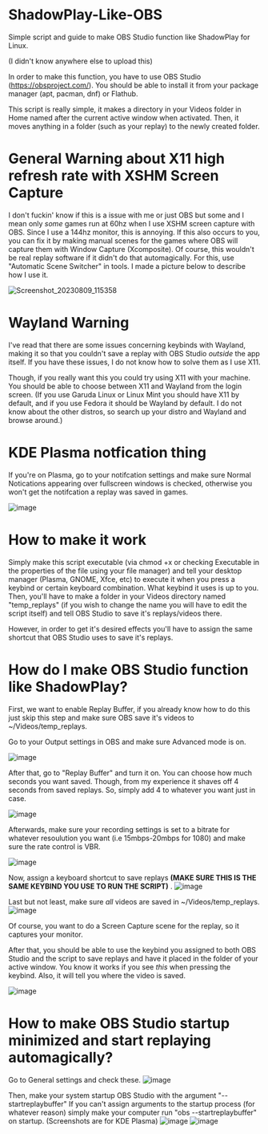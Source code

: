 # ShadowPlay-Like-OBS
Simple script and guide to make OBS Studio function like ShadowPlay for Linux.

(I didn't know anywhere else to upload this)

In order to make this function, you have to use OBS Studio (https://obsproject.com/). You should be able to install it from your package manager (apt, pacman, dnf) or Flathub.

This script is really simple, it makes a directory in your Videos folder in Home named after the current active window when activated. Then, it moves anything in a folder (such as your replay) to the newly created folder.

# General Warning about X11 high refresh rate with XSHM Screen Capture
I don't fuckin' know if this is a issue with me or just OBS but some and I mean only _some_ games run at 60hz when I use XSHM screen capture with OBS. Since I use a 144hz monitor, this is annoying. If this also occurs to you, you can fix it by making manual scenes for the games where OBS will capture them with Window Capture (Xcomposite). Of course, this wouldn't be real replay software if it didn't do that automagically. For this, use "Automatic Scene Switcher" in tools. I made a picture below to describe how I use it.

![Screenshot_20230809_115358](https://github.com/subnoticus/ShadowPlay-Like-OBS/assets/106459385/073c9d77-124e-4141-b0df-f01dcac59efd)


# Wayland Warning
I've read that there are some issues concerning keybinds with Wayland, making it so that you couldn't save a replay with OBS Studio _outside_ the app itself. If you have these issues, I do not know how to solve them as I use X11.

Though, if you really want this you could try using X11 with your machine. You should be able to choose between X11 and Wayland from the login screen. (If you use Garuda Linux or Linux Mint you should have X11 by default, and if you use Fedora it should be Wayland by default. I do not know about the other distros, so search up your distro and Wayland and browse around.)

# KDE Plasma notfication thing
If you're on Plasma, go to your notifcation settings and make sure Normal Notications appearing over fullscreen windows is checked, otherwise you won't get the notifcation a replay was saved in games.

![image](https://github.com/subnoticus/ShadowPlay-Like-Linux-Script/assets/106459385/4cbfed71-ec83-454a-ab2f-018db0293a59)

# How to make it work
Simply make this script executable (via chmod +x or checking Executable in the properties of the file using your file manager) and tell your desktop manager (Plasma, GNOME, Xfce, etc) to execute it when you press a keybind or certain keyboard combination. What keybind it uses is up to you. Then, you'll have to make a folder in your Videos directory named "temp_replays" (if you wish to change the name you will have to edit the script itself) and tell OBS Studio to save it's replays/videos there.

However, in order to get it's desired effects you'll have to assign the same shortcut that OBS Studio uses to save it's replays.

# How do I make OBS Studio function like ShadowPlay?

First, we want to enable Replay Buffer, if you already know how to do this just skip this step and make sure OBS save it's videos to ~/Videos/temp_replays.

Go to your Output settings in OBS and make sure Advanced mode is on.

![image](https://github.com/subnoticus/ShadowPlay-Like-Linux-Script/assets/106459385/1a8db897-0d82-4d07-ac11-84b773d538cf)

After that, go to "Replay Buffer" and turn it on. You can choose how much seconds you want saved. Though, from my experience it shaves off 4 seconds from saved replays. So, simply add 4 to whatever you want just in case.

![image](https://github.com/subnoticus/ShadowPlay-Like-Linux-Script/assets/106459385/ec1c24c4-1cad-4acc-80ad-253941b8c375)

Afterwards, make sure your recording settings is set to a bitrate for whatever resoulution you want (i.e 15mbps-20mbps for 1080) and make sure the rate control is VBR.

![image](https://github.com/subnoticus/ShadowPlay-Like-Linux-Script/assets/106459385/170e7606-a384-410f-85c8-327d66078dd1)

Now, assign a keyboard shortcut to save replays **(MAKE SURE THIS IS THE SAME KEYBIND YOU USE TO RUN THE SCRIPT)** . 
![image](https://github.com/subnoticus/ShadowPlay-Like-Linux-Script/assets/106459385/47c8400e-a05a-4247-9a2c-db638b56b047)

Last but not least, make sure _all_ videos are saved in ~/Videos/temp_replays. 
![image](https://github.com/subnoticus/ShadowPlay-Like-Linux-Script/assets/106459385/e57a0264-8a2c-4fa9-8a66-ec583c20c1e3)

Of course, you want to do a Screen Capture scene for the replay, so it captures your monitor.

After that, you should be able to use the keybind you assigned to both OBS Studio and the script to save replays and have it placed in the folder of your active window. You know it works if you see _this_ when pressing the keybind. Also, it will tell you where the video is saved.

![image](https://github.com/subnoticus/ShadowPlay-Like-Linux-Script/assets/106459385/c0c9681b-79ff-48b2-ac44-b364cee3f467)

# How to make OBS Studio startup minimized and start replaying automagically?

Go to General settings and check these.
![image](https://github.com/subnoticus/ShadowPlay-Like-Linux-Script/assets/106459385/b16189e5-5df6-40fa-bdee-d00ddb97fa51)

Then, make your system startup OBS Studio with the argument "--startreplaybuffer"
If you can't assign arguments to the startup process (for whatever reason) simply make your computer run "obs --startreplaybuffer" on startup. (Screenshots are for KDE Plasma)
![image](https://github.com/subnoticus/ShadowPlay-Like-Linux-Script/assets/106459385/7cb35848-dd07-4492-a459-ad32b2c3b2ce)
![image](https://github.com/subnoticus/ShadowPlay-Like-Linux-Script/assets/106459385/c0715ea3-cef7-4254-a44f-38e48d3c7501)
